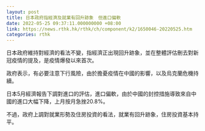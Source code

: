 ```yaml
---
layout: post
title: 日本政府指經濟及就業有回升跡象　但進口偏軟
date: 2022-05-25 09:37:11.000000000 +08:00
link: https://news.rthk.hk/rthk/ch/component/k2/1650046-20220525.htm
categories: rthk
---
```


日本政府維持對經濟的看法不變，指經濟正出現回升跡象，並在整體評估刪去對新冠疫情的提及，是疫情爆發以來首次。

政府表示，有必要注意下行風險，由於擔憂疫情在中國的影響，以及烏克蘭危機持續。

日本5月經濟報告下調對進口的評估，進口偏軟，由於中國的封控措施導致來自中國的進口大幅下降，上月按月急挫20.8%。

不過，政府上調對就業形勢及住房投資的看法，就業有回升跡象，住房投資基本持平。
